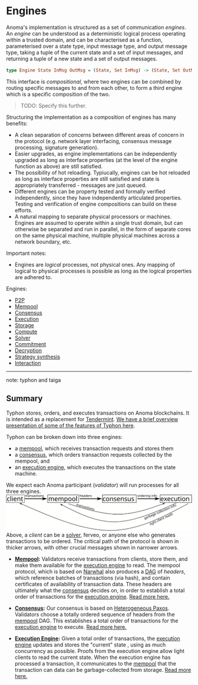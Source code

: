# Engines

Anoma's implementation is structured as a set of communication _engines_. An _engine_ can be understood as a deterministic logical process operating within a trusted domain, and can be characterised as a function, parameterised over a state type, input message type, and output message type, taking a tuple of the current state and a set of input messages, and returning a tuple of a new state and a set of output messages.

```haskell
type Engine State InMsg OutMsg = (State, Set InMsg) -> (State, Set OutMsg)
```

This interface is _compositional_, where two engines can be combined by routing specific messages to and from each other, to form a third engine which is a specific composition of the two.

> TODO: Specify this further.

Structuring the implementation as a composition of engines has many benefits:
- A clean separation of concerns between different areas of concern in the protocol (e.g. network layer interfacing, consensus message processing, signature generation).
- Easier upgrades, as engine implementations can be independently upgraded as long as interface properties (at the level of the engine function as above) are still satisfied.
- The possibility of hot reloading. Typiucally, engines can be hot reloaded as long as interface properties are still satisfied and state is appropriately transferred - messages are just queued.
- Different engines can be property tested and formally verified independently, since they have independently articulated properties. Testing and verification of engine compositions can build on these efforts.
- A natural mapping to separate physical processors or machines. Engines are assumed to operate within a single trust domain, but can otherwise be separated and run in parallel, in the form of separate cores on the same physical machine, multiple physical machines across a network boundary, etc.

Important notes:
- Engines are _logical_ processes, not physical ones. Any mapping of logical to physical processes is possible as long as the logical properties are adhered to.

Engines:
- [P2P](./engines/p2p.md#p2p)
- [Mempool](./engines/mempool.md#mempool)
- [Consensus](./engines/consensus.md#consensus)
- [Execution](./engines/execution.md#execution)
- [Storage](./engines/storage.md#storage)
- [Compute](./engines/compute.md#compute)
- [Solver](./engines/solver.md#solver)
- [Commitment](./engines/commitment.md#commitment)
- [Decryption](./engines/decryption.md#decryption)
- [Strategy synthesis](./engines/strategy-synthesis.md#strategy-synthesis)
- [Interaction](./engines/interaction.md#interaction)

---

note: typhon and taiga

## Summary

Typhon stores, orders, and executes transactions on Anoma blockchains.
It is intended as a replacement for [Tendermint](https://tendermint.com/core/).
[We have a brief overview presentation of some of the features of Typhon here](https://youtu.be/n4MlYO_ls4M?t=7687).

Typhon can be broken down into three engines:
- a [mempool](./engines/mempool.md#mempool), which receives transaction requests and stores them
- a [consensus](./engines/consensus.md#consensus), which orders transaction requests collected by the mempool, and
- an [execution engine](./engines/execution.md#execution), which executes the transactions on the state machine.

We expect each Anoma participant (*validator*) will run processes for all three engines.
![layer diagram](./engines/layers_web.svg)
Above, a _client_ can be a [solver](./engines/solver.md#solver), ferveo, or anyone else who generates transactions to be ordered.
The critical path of the protocol is shown in thicker arrows, with other crucial messages shown in narrower arrows.

- **[Mempool](./engines/mempool.md#mempool):** Validators receive transactions from clients, store them, and make them available for the [execution engine](./engines/execution.md#execution) to read.
The mempool protocol, which is based on [Narwhal](https://arxiv.org/abs/2105.11827) also produces a [DAG](https://en.wikipedia.org/wiki/Directed_acyclic_graph) of *headers*, which reference batches of transactions (via hash), and contain certificates of availability of transaction data.
These headers are ultimately what the [consensus](./engines/consensus.md#consensus) decides on, in order to establish a total order of transactions for the [execution engine](./engines/execution.md#execution).
[Read more here.](./engines/mempool.md#mempool)

- **[Consensus](./engines/consensus.md#consensus):** Our consensus is based on [Heterogeneous Paxos](https://arxiv.org/abs/2011.08253).
Validators choose a totally ordered sequence of headers from the [mempool](./engines/mempool.md#mempool) DAG.
This establishes a total order of transactions for the [execution engine](./engines/execution.md#execution) to execute.
[Read more here.](./engines/consensus.md#consensus)

- **[Execution Engine](./engines/execution.md#execution):** Given a total order of transactions, the [execution engine](./engines/execution.md#execution) updates and stores the "current" state , using as much concurrency as possible.
Proofs from the execution engine allow light clients to read the current state.
When the execution engine has processed a transaction, it communicates to the [mempool](./engines/mempool.md#mempool) that the transaction can data can be garbage-collected from storage.
[Read more here.](./engines/execution.md#execution)
